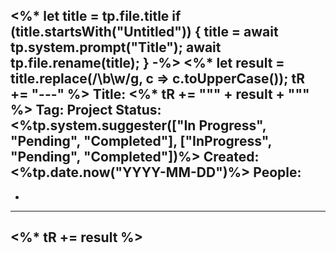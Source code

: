 <%* let title = tp.file.title
  if (title.startsWith("Untitled")) {
    title = await tp.system.prompt("Title");
    await tp.file.rename(title);
  } -%>
<%*
  let result = title.replace(/\b\w/g, c => c.toUpperCase());
  tR += "---"
%>
Title:  <%* tR += "\"" + result + "\"" %>
Tag: Project
Status: <%tp.system.suggester(["In Progress", "Pending", "Completed"], ["InProgress", "Pending", "Completed"])%>
Created: <%tp.date.now("YYYY-MM-DD")%>
People: 
 - 
 - 
---
## <%* tR += result %>

